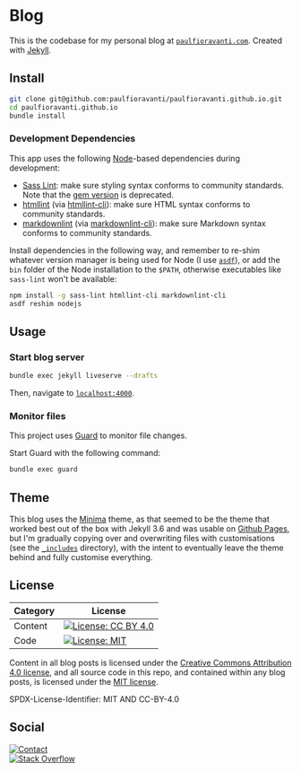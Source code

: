 # Blog

This is the codebase for my personal blog at [`paulfioravanti.com`][].
Created with [Jekyll][].

## Install

```sh
git clone git@github.com:paulfioravanti/paulfioravanti.github.io.git
cd paulfioravanti.github.io
bundle install
```

### Development Dependencies

This app uses the following [Node][]-based dependencies during development:

- [Sass Lint][]: make sure styling syntax conforms to
  community standards. Note that the [gem version][scss-lint] is deprecated.
- [htmllint][] (via [htmllint-cli][]): make sure HTML
  syntax conforms to community standards.
- [markdownlint][] (via [markdownlint-cli][]): make sure Markdown syntax conforms
  to community standards.

Install dependencies in the following way, and remember to re-shim whatever
version manager is being used for Node (I use [`asdf`][]), or add the `bin`
folder of the Node installation to the `$PATH`, otherwise executables like
`sass-lint` won't be available:

```sh
npm install -g sass-lint htmllint-cli markdownlint-cli
asdf reshim nodejs
```

## Usage

### Start blog server

```sh
bundle exec jekyll liveserve --drafts
```

Then, navigate to [`localhost:4000`][].

### Monitor files

This project uses [Guard][] to monitor file changes.

Start Guard with the following command:

```sh
bundle exec guard
```

## Theme

This blog uses the [Minima][] theme, as that seemed to be the theme that
worked best out of the box with Jekyll 3.6 and was usable on
[Github Pages][], but I'm gradually copying over and overwriting
files with customisations (see the [`_includes`][] directory), with
the intent to eventually leave the theme behind and fully customise everything.

## License

| Category |                         License                           |
|----------|-----------------------------------------------------------|
| Content  | [![License: CC BY 4.0][license-cc-badge]][license-cc-url] |
| Code     | [![License: MIT][license-mit-badge]][license-mit-url]     |

Content in all blog posts is licensed under the
[Creative Commons Attribution 4.0 license][license-cc], and all
source code in this repo, and contained within any blog posts, is licensed
under the [MIT license][license-mit].

SPDX-License-Identifier: MIT AND CC-BY-4.0

## Social

[![Contact][twitter-badge]][twitter-url]<br />
[![Stack Overflow][stackoverflow-badge]][stackoverflow-url]

[`asdf`]: https://github.com/asdf-vm/asdf
[Github Pages]: https://pages.github.com/
[Guard]: https://github.com/guard/guard
[htmllint]: https://github.com/htmllint/htmllint
[htmllint-cli]: https://github.com/htmllint/htmllint-cli
[`_includes`]: _includes
[Jekyll]: https://jekyllrb.com
[license-cc]: LICENSE-CC-BY-4.0.txt
[license-cc-badge]: https://licensebuttons.net/l/by/4.0/80x15.png
[license-cc-url]: https://creativecommons.org/licenses/by/4.0/
[license-mit]: LICENSE-MIT.txt
[license-mit-badge]: https://img.shields.io/badge/License-MIT-lightgrey.svg
[license-mit-url]: https://opensource.org/licenses/MIT
[`localhost:4000`]: http://localhost:4000/
[markdownlint]: https://github.com/DavidAnson/markdownlint
[markdownlint-cli]: https://github.com/igorshubovych/markdownlint-cli
[Minima]: https://github.com/jekyll/minima
[Node]: https://github.com/nodejs/node
[`paulfioravanti.com`]: https://paulfioravanti.com
[Sass Lint]: https://github.com/sasstools/sass-lint
[scss-lint]: https://github.com/brigade/scss-lint
[stackoverflow-badge]: http://stackoverflow.com/users/flair/567863.png
[stackoverflow-url]: http://stackoverflow.com/users/567863/paul-fioravanti
[twitter-badge]: https://img.shields.io/badge/contact-%40paulfioravanti-blue.svg
[twitter-url]: https://twitter.com/paulfioravanti
